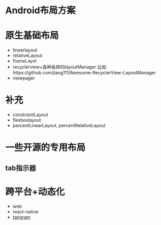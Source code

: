 # Android布局方案

# 原生基础布局

* linearlayout
* relativeLayout
* frameLayot
* recyclerview+各种各样的layoutManager   比如https://github.com/jiang111/Awesome-RecyclerView-LayoutManager
* viewpager

# 补充

* constraintLayout
* flexboxlayout
* percentLinearLayout, percentRelativeLayout

# 一些开源的专用布局

## tab指示器





# 跨平台+动态化

* web
* react-native
* [tangram](http://tangram.pingguohe.net/)